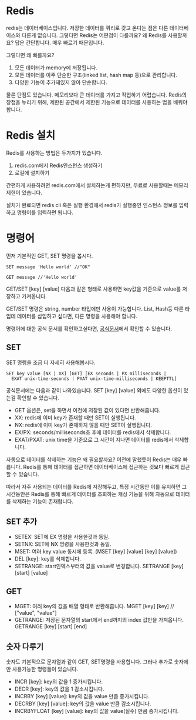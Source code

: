# Redis

redis는 데이터베이스입니다.
저장한 데이터를 쿼리로 갖고 온다는 점은 다른 데이터베이스와 다른게 없습니다.
그렇다면 Redis는 어떤점이 다를까요? 왜 Redis를 사용할까요?
답은 간단합니다. 매우 빠르기 때문입니다.

그렇다면 왜 빠를까요?
1. 모든 데이터가 memory에 저장됩니다.
2. 모든 데이터를 아주 단순한 구조(linked list, hash map 등)으로 관리합니다.
3. 다양한 기능이 추가돼있지 않아 단순합니다.

물론 단점도 있습니다.
메모리보다 큰 데이터를 가지고 작업하기 어렵습니다.
Redis의 장점을 누리기 위해, 제한된 공간에서 제한된 기능으로 데이터를 사용하는 법을 배워야합니다.


# Redis 설치
Redis를 사용하는 방법은 두가지가 있습니다.

1. redis.com에서 Redis인스턴스 생성하기
2. 로컬에 설치하기

간편하게 사용하려면 redis.com에서 설치하는게 편하지만, 무료로 사용할때는 메모리 제한이 있습니다.

설치가 완료되면 redis cli 혹은 실행 환경에서 redis가 실행중인 인스턴스 정보를 입력하고 명령어를 입력하면 됩니다.


# 명령어

먼저 기본적인 GET, SET 명령을 봅시다.
```redis
SET message 'Hello world' //"OK"

GET message //'Hello world'
```

GET/SET \[key] \[value] 다음과 같은 형태로 사용하면 key값을 기준으로 value를 저장하고 가져옵니다.

GET/SET 명령은 string, number 타입에만 사용이 가능합니다. List, Hash등 다른 타입데 데이터를 삽입하고 싶다면, 다른 명령을 사용해야 합니다.

명령어에 대한 공식 문서를 확인하고싶다면,
[공식문서](https://redis.io/commands)에서 확인할 수 있습니다.

## SET
SET 명령을 조금 더 자세히 사용해봅시다.
```
SET key value [NX | XX] [GET] [EX seconds | PX milliseconds |
  EXAT unix-time-seconds | PXAT unix-time-milliseconds | KEEPTTL]
```
공식문서에는 다음과 같이 나와있습니다. SET \[key] \[value] 외에도 다양한 옵션이 있는걸 확인할 수 있습니다.

- GET 옵션은, set을 하면서 이전에 저장된 값이 있다면 반환해줍니다.
- XX: redis에 이미 key가 존재할 때만 SET이 실행됩니다.
- NX: redis에 이미 key가 존재하지 않을 때만 SET이 실행됩니다.
- EX/PX: seconds/milliseconds초 후에 데이터를 redis에서 삭제합니다.
- EXAT/PXAT: unix time을 기준으로 그 시간이 지나면 데이터를 redis에서 삭제합니다.

자동으로 데이터를 삭제하는 기능은 왜 필요할까요?
이전에 말했듯이 Redis는 매우 빠릅니다. Redis를 통해 데이터를 접근하면 데이터베이스에 접근하는 것보다 빠르게 접근할 수 있습니다. 

따라서 자주 사용되는 데이터를 Redis에 저장해두고, 특정 시간동안 이를 유지하면 그 시간동안은 Redis를 통해 빠르게 데이터를 조회하는 캐싱 기능을 위해 자동으로 데이터를 삭제하는 기능이 존재합니다.

## SET 추가

- SETEX: SET에 EX 명령을 사용한것과 동일.
- SETNX: SET에 NX 명령을 사용한것과 동일.
- MSET: 여러 key value 동시에 등록. (MSET \[key] \[value] \[key] \[value])
- DEL \[key]: key를 삭제합니다.
- SETRANGE: start인덱스부터의 값을 value로 변경합니다.
	SETRANGE \[key] \[start] \[value]

## GET

- MGET: 여러 key의 값을 배열 형태로 반환해줍니다.
	MGET \[key] \[key] // \["value", "value"\]
- GETRANGE: 저장된 문자열의 start에서 end까지의 index 값만을 가져옵니다.
	GETRANGE \[key] \[start] \[end]

## 숫자 다루기

숫자도 기본적으로 문자열과 같이 GET, SET명령을 사용합니다.
그러나 추가로 숫자에만 사용가능한 명령들이 있습니다.

- INCR \[key]: key의 값을 1 증가시킵니다.
- DECR \[key]: key의 값을 1 감소시킵니다.
- INCRBY \[key] \[value]: key의 값을 value 만큼 증가시킵니다.
- DECRBY \[key] \[value]: key의 값을 value 만큼 감소시킵니다.
- INCRBYFLOAT \[key] \[value]: key의 값을 value(실수) 만큼 증가시킵니다.